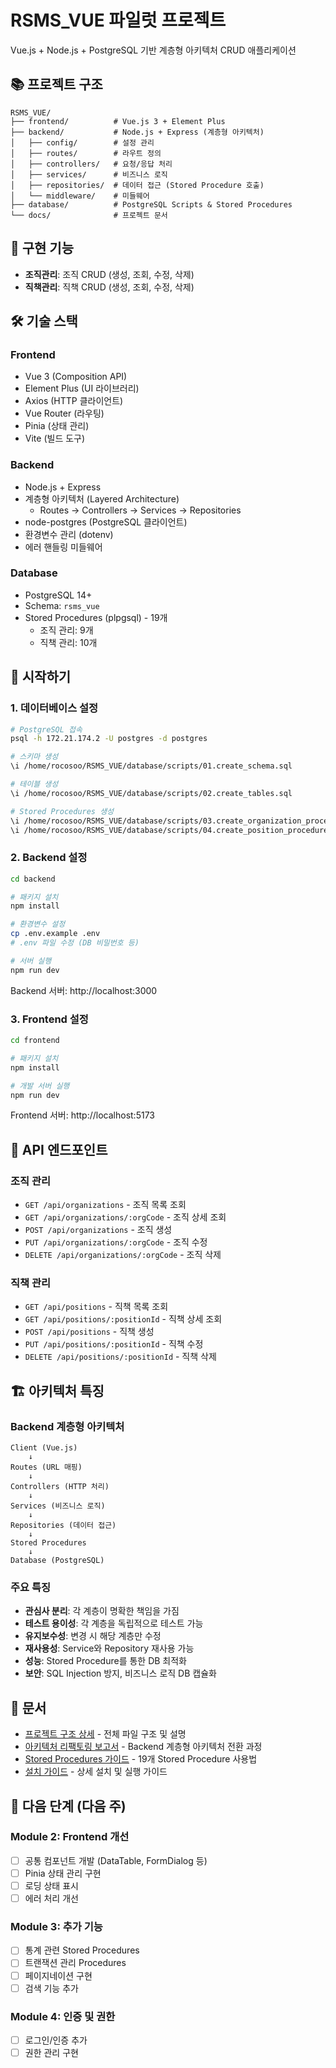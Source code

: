 # RSMS_VUE 파일럿 프로젝트

Vue.js + Node.js + PostgreSQL 기반 계층형 아키텍처 CRUD 애플리케이션

## 📚 프로젝트 구조

```
RSMS_VUE/
├── frontend/          # Vue.js 3 + Element Plus
├── backend/           # Node.js + Express (계층형 아키텍처)
│   ├── config/        # 설정 관리
│   ├── routes/        # 라우트 정의
│   ├── controllers/   # 요청/응답 처리
│   ├── services/      # 비즈니스 로직
│   ├── repositories/  # 데이터 접근 (Stored Procedure 호출)
│   └── middleware/    # 미들웨어
├── database/          # PostgreSQL Scripts & Stored Procedures
└── docs/              # 프로젝트 문서
```

## 🎯 구현 기능

- **조직관리**: 조직 CRUD (생성, 조회, 수정, 삭제)
- **직책관리**: 직책 CRUD (생성, 조회, 수정, 삭제)

## 🛠️ 기술 스택

### Frontend
- Vue 3 (Composition API)
- Element Plus (UI 라이브러리)
- Axios (HTTP 클라이언트)
- Vue Router (라우팅)
- Pinia (상태 관리)
- Vite (빌드 도구)

### Backend
- Node.js + Express
- 계층형 아키텍처 (Layered Architecture)
  - Routes → Controllers → Services → Repositories
- node-postgres (PostgreSQL 클라이언트)
- 환경변수 관리 (dotenv)
- 에러 핸들링 미들웨어

### Database
- PostgreSQL 14+
- Schema: `rsms_vue`
- Stored Procedures (plpgsql) - 19개
  - 조직 관리: 9개
  - 직책 관리: 10개

## 🚀 시작하기

### 1. 데이터베이스 설정

```bash
# PostgreSQL 접속
psql -h 172.21.174.2 -U postgres -d postgres

# 스키마 생성
\i /home/rocosoo/RSMS_VUE/database/scripts/01.create_schema.sql

# 테이블 생성
\i /home/rocosoo/RSMS_VUE/database/scripts/02.create_tables.sql

# Stored Procedures 생성
\i /home/rocosoo/RSMS_VUE/database/scripts/03.create_organization_procedures.sql
\i /home/rocosoo/RSMS_VUE/database/scripts/04.create_position_procedures.sql
```

### 2. Backend 설정

```bash
cd backend

# 패키지 설치
npm install

# 환경변수 설정
cp .env.example .env
# .env 파일 수정 (DB 비밀번호 등)

# 서버 실행
npm run dev
```

Backend 서버: http://localhost:3000

### 3. Frontend 설정

```bash
cd frontend

# 패키지 설치
npm install

# 개발 서버 실행
npm run dev
```

Frontend 서버: http://localhost:5173

## 📡 API 엔드포인트

### 조직 관리
- `GET /api/organizations` - 조직 목록 조회
- `GET /api/organizations/:orgCode` - 조직 상세 조회
- `POST /api/organizations` - 조직 생성
- `PUT /api/organizations/:orgCode` - 조직 수정
- `DELETE /api/organizations/:orgCode` - 조직 삭제

### 직책 관리
- `GET /api/positions` - 직책 목록 조회
- `GET /api/positions/:positionId` - 직책 상세 조회
- `POST /api/positions` - 직책 생성
- `PUT /api/positions/:positionId` - 직책 수정
- `DELETE /api/positions/:positionId` - 직책 삭제

## 🏗️ 아키텍처 특징

### Backend 계층형 아키텍처
```
Client (Vue.js)
    ↓
Routes (URL 매핑)
    ↓
Controllers (HTTP 처리)
    ↓
Services (비즈니스 로직)
    ↓
Repositories (데이터 접근)
    ↓
Stored Procedures
    ↓
Database (PostgreSQL)
```

### 주요 특징
- **관심사 분리**: 각 계층이 명확한 책임을 가짐
- **테스트 용이성**: 각 계층을 독립적으로 테스트 가능
- **유지보수성**: 변경 시 해당 계층만 수정
- **재사용성**: Service와 Repository 재사용 가능
- **성능**: Stored Procedure를 통한 DB 최적화
- **보안**: SQL Injection 방지, 비즈니스 로직 DB 캡슐화

## 📖 문서

- [프로젝트 구조 상세](PROJECT_STRUCTURE.md) - 전체 파일 구조 및 설명
- [아키텍처 리팩토링 보고서](ARCHITECTURE_REFACTORING.md) - Backend 계층형 아키텍처 전환 과정
- [Stored Procedures 가이드](STORED_PROCEDURES_GUIDE.md) - 19개 Stored Procedure 사용법
- [설치 가이드](SETUP_GUIDE.md) - 상세 설치 및 실행 가이드

## 🔧 다음 단계 (다음 주)

### Module 2: Frontend 개선
- [ ] 공통 컴포넌트 개발 (DataTable, FormDialog 등)
- [ ] Pinia 상태 관리 구현
- [ ] 로딩 상태 표시
- [ ] 에러 처리 개선

### Module 3: 추가 기능
- [ ] 통계 관련 Stored Procedures
- [ ] 트랜잭션 관리 Procedures
- [ ] 페이지네이션 구현
- [ ] 검색 기능 추가

### Module 4: 인증 및 권한
- [ ] 로그인/인증 추가
- [ ] 권한 관리 구현

